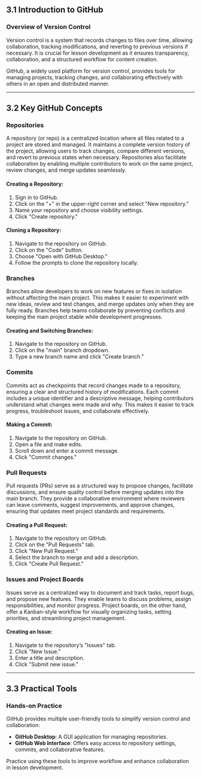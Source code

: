 ## 3.1 Introduction to GitHub

### Overview of Version Control
Version control is a system that records changes to files over time, allowing collaboration, tracking modifications, and reverting to previous versions if necessary. It is crucial for lesson development as it ensures transparency, collaboration, and a structured workflow for content creation.

GitHub, a widely used platform for version control, provides tools for managing projects, tracking changes, and collaborating effectively with others in an open and distributed manner.

---

## 3.2 Key GitHub Concepts

### Repositories
A repository (or repo) is a centralized location where all files related to a project are stored and managed. It maintains a complete version history of the project, allowing users to track changes, compare different versions, and revert to previous states when necessary. Repositories also facilitate collaboration by enabling multiple contributors to work on the same project, review changes, and merge updates seamlessly.

#### Creating a Repository:
1. Sign in to GitHub.
2. Click on the "+" in the upper-right corner and select "New repository."
3. Name your repository and choose visibility settings.
4. Click "Create repository."

#### Cloning a Repository:
1. Navigate to the repository on GitHub.
2. Click on the "Code" button.
3. Choose "Open with GitHub Desktop."
4. Follow the prompts to clone the repository locally.

### Branches
Branches allow developers to work on new features or fixes in isolation without affecting the main project. This makes it easier to experiment with new ideas, review and test changes, and merge updates only when they are fully ready. Branches help teams collaborate by preventing conflicts and keeping the main project stable while development progresses.

#### Creating and Switching Branches:
1. Navigate to the repository on GitHub.
2. Click on the "main" branch dropdown.
3. Type a new branch name and click "Create branch."

### Commits
Commits act as checkpoints that record changes made to a repository, ensuring a clear and structured history of modifications. Each commit includes a unique identifier and a descriptive message, helping contributors understand what changes were made and why. This makes it easier to track progress, troubleshoot issues, and collaborate effectively.

#### Making a Commit:
1. Navigate to the repository on GitHub.
2. Open a file and make edits.
3. Scroll down and enter a commit message.
4. Click "Commit changes."

### Pull Requests
Pull requests (PRs) serve as a structured way to propose changes, facilitate discussions, and ensure quality control before merging updates into the main branch. They provide a collaborative environment where reviewers can leave comments, suggest improvements, and approve changes, ensuring that updates meet project standards and requirements.

#### Creating a Pull Request:
1. Navigate to the repository on GitHub.
2. Click on the "Pull Requests" tab.
3. Click "New Pull Request."
4. Select the branch to merge and add a description.
5. Click "Create Pull Request."

### Issues and Project Boards
Issues serve as a centralized way to document and track tasks, report bugs, and propose new features. They enable teams to discuss problems, assign responsibilities, and monitor progress. Project boards, on the other hand, offer a Kanban-style workflow for visually organizing tasks, setting priorities, and streamlining project management.

#### Creating an Issue:
1. Navigate to the repository’s "Issues" tab.
2. Click "New Issue."
3. Enter a title and description.
4. Click "Submit new issue."

---

## 3.3 Practical Tools

### Hands-on Practice
GitHub provides multiple user-friendly tools to simplify version control and collaboration:

- **GitHub Desktop**: A GUI application for managing repositories.
- **GitHub Web Interface**: Offers easy access to repository settings, commits, and collaborative features.

Practice using these tools to improve workflow and enhance collaboration in lesson development.

